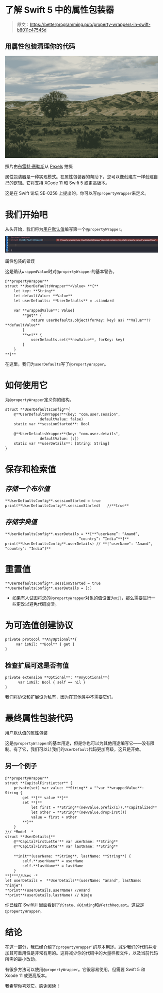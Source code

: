 # 了解 Swift 5 中的属性包装器

> 原文：<https://betterprogramming.pub/property-wrappers-in-swift-b8011c47545d>

## 用属性包装清理你的代码

![](img/41bfae8813af593f80d0d4d172f01b46.png)

照片由[布雷特·赛勒斯](https://www.pexels.com/@brett-sayles?utm_content=attributionCopyText&utm_medium=referral&utm_source=pexels)从 [Pexels](https://www.pexels.com/photo/green-grass-field-2388571/?utm_content=attributionCopyText&utm_medium=referral&utm_source=pexels) 拍摄

属性包装器是一种实现模式。在属性包装器的帮助下，您可以像创建库一样创建自己的逻辑。它将支持 XCode 11 和 Swift 5 或更高版本。

这是在 Swift 论坛 SE-0258 上提出的。你可以写`@propertyWrapper`来定义。

# 我们开始吧

从头开始，我们将为[用户默认值](https://medium.com/better-programming/userdefaults-in-swift-4-d1a278a0ec79)编写第一个`@propertyWrapper`。

![](img/a1a7aa8d35c53db21fe7964f2c0a0d95.png)

属性包装的错误

这是确认`wrappedValue`时对`@propertyWrapper`的基本警告。

```
@**propertyWrapper**
struct **UserDefaultsWrapper**<Value> **{**
    let key: **String**
    let defaultValue: **Value**
    let userDefaults: **UserDefaults** = .standard

    var **wrappedValue**: Value{
        **get** {
            return userDefaults.object(forKey: key) as? **Value**??    **defaultValue**
        }
        **set** {
            userDefaults.set(**newValue**, forKey: key)
        }
    }
**}**
```

在这里，我们为`userDefaults`写了`@propertyWrapper`。

# 如何使用它

为`@propertyWrapper`定义你的结构。

```
struct **UserDefaultsConfig**{
    @**UserDefaultsWrapper**(key: "com.user.session", 
                defaultValue: false)
    static var **sessionStarted**: Bool

    @**UserDefaultsWrapper**(key: "com.user.details", 
                defaultValue: [:])
    static var **userDetails**: [String: String]
}
```

# 保存和检索值

## *存储一个布尔值*

```
**UserDefaultsConfig**.sessionStarted = true
print(**UserDefaultsConfig**.sessionStarted)   //**true**
```

## *存储字典值*

```
**UserDefaultsConfig**.userDetails = **[**“userName”: “Anand”, 
                                  “country”: “India”**]**
print(**UserDefaultsConfig**.userDetails) // **["userName": "Anand", "country": "India"]**
```

# 重置值

```
**UserDefaultsConfig**.sessionStarted = true
**UserDefaultsConfig**.userDetails = [:]
```

*   如果有人试图将您的`@propertyWrapper`对象的值设置为`nil`，那么需要进行一些更改以避免代码崩溃。

# 为可选值创建协议

```
private protocol **AnyOptional**{
     var isNil: **Bool** { get }
}
```

## **检查扩展可选是否有值**

```
private extension **Optional**: **AnyOptional**{
      var isNil: Bool { self == nil }
}
```

我们将协议和扩展设为私有，因为在其他类中不需要它们。

# **最终属性包装代码**

用户默认值的属性包装

这是`@propertyWrapper`的基本用途，但是你也可以为其他用途编写它——没有限制。有了它，我们可以让我们的`UserDefault`代码更加高级。这只是开始。

## 另一个例子

```
@**propertyWrapper**
struct **CapitalFirstLetter** {
    private(set) var value: **String** = ""var **wrappedValue**: String {
        get **{** value **}**
        set **{**
            let first = **String**(newValue.prefix(1)).**capitalized**
            let other = **String**(newValue.dropFirst())
            value = first + other
        **}**
    }
}// *Model -* 
struct **UserDetails{**
    @**CapitalFirstLetter** var userName: **String**
    @**CapitalFirstLetter** var lastName: **String**

    **init**(userName: **String**, lastName: **String**) {
        self.**userName** = userName
        self.**lastName** = lastName
    }
**}***//Uses -* 
let userDetails =  **UserDetails**(userName: "anand", lastName: "nimje")
**print**(userDetails.userName) //Anand 
**print**(userDetails.lastName) // Nimje
```

你已经在 SwiftUI 里面看到了`@State`、`@Binding`和`@FetchRequest`。这些是`@propertyWrapper`。

# 结论

在这一部分，我已经介绍了`@propertyWrapper’`的基本用途。减少我们的代码并增加其可重用性是非常有用的。这将减少你的代码中的大量样板文件，以及当前代码所需的最小改动。

有很多方法可以使用`@propertyWrapper`。它很容易使用，但需要 Swift 5 和 Xcode 11 或更高版本。

我希望你喜欢它。感谢阅读！